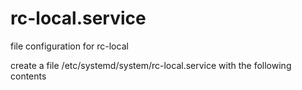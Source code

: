 # rc-local.service
file configuration for rc-local

create a file /etc/systemd/system/rc-local.service with the following contents
